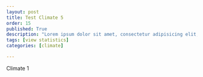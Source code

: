 ```yaml
---
layout: post
title: Test Climate 5
order: 15
published: True
description: "Lorem ipsum dolor sit amet, consectetur adipisicing elit, sed do eiusmod tempor incididunt ut labore et dolore magna aliqua."
tags: [view statistics]
categories: [climate]

---
```


Climate 1
